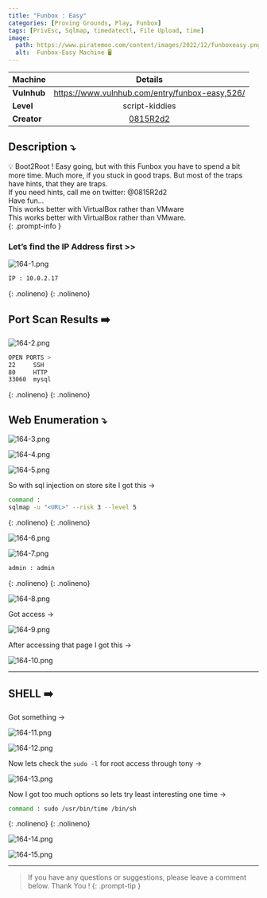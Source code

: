 ```yaml
---
title: "Funbox : Easy"
categories: [Proving Grounds, Play, Funbox]
tags: [PrivEsc, Sqlmap, timedatectl, File Upload, time]
image:
  path: https://www.piratemoo.com/content/images/2022/12/funboxeasy.png
  alt:  Funbox-Easy Machine 🖥️
---
```


| Machine     | <center>Details</center>                                                  |
| ----------- | ------------------------------------------------------------------------- |
| **Vulnhub** | https://www.vulnhub.com/entry/funbox-easy,526/                            |
| **Level**   | <center>script-kiddies</center>                                           |
| **Creator** | <center><a href="https://www.vulnhub.com/author/0815r2d2,714/">0815R2d2</a></center> |


## **Description ⤵️**

>
💡 Boot2Root ! Easy going, but with this Funbox you have to spend a bit more time. Much more, if you stuck in good traps. But most of the traps have hints, that they are traps.
<br>
If you need hints, call me on twitter: @0815R2d2
<br>
Have fun...
<br>
This works better with VirtualBox rather than VMware
<br>
This works better with VirtualBox rather than VMware.
<br>
{: .prompt-info }

### Let’s find the IP Address first >>

![164-1.png](/Vulnhub-Files/img/Funbox-Easy/164-1.png)

```bash
IP : 10.0.2.17
```
{: .nolineno}
{: .nolineno}

## Port Scan Results ➡️

![164-2.png](/Vulnhub-Files/img/Funbox-Easy/164-2.png)

```bash
OPEN PORTS >
22     SSH
80     HTTP
33060  mysql
```
{: .nolineno}
{: .nolineno}



## Web Enumeration ⤵️

![164-3.png](/Vulnhub-Files/img/Funbox-Easy/164-3.png)

![164-4.png](/Vulnhub-Files/img/Funbox-Easy/164-4.png)

![164-5.png](/Vulnhub-Files/img/Funbox-Easy/164-5.png)

So with sql injection on store site I got this →

```bash
command :
sqlmap -u "<URL>" --risk 3 --level 5
```
{: .nolineno}
{: .nolineno}

![164-6.png](/Vulnhub-Files/img/Funbox-Easy/164-6.png)

![164-7.png](/Vulnhub-Files/img/Funbox-Easy/164-7.png)

```bash
admin : admin
```
{: .nolineno}
{: .nolineno}

![164-8.png](/Vulnhub-Files/img/Funbox-Easy/164-8.png)

Got access →

![164-9.png](/Vulnhub-Files/img/Funbox-Easy/164-9.png)

After accessing that page I got this →

![164-10.png](/Vulnhub-Files/img/Funbox-Easy/164-10.png)

---

## SHELL ➡️

Got something →

![164-11.png](/Vulnhub-Files/img/Funbox-Easy/164-11.png)

![164-12.png](/Vulnhub-Files/img/Funbox-Easy/164-12.png)

Now lets check the `sudo -l` for root access through tony →

![164-13.png](/Vulnhub-Files/img/Funbox-Easy/164-13.png)

Now I got too much options so lets try least interesting one time →

```bash
command : sudo /usr/bin/time /bin/sh
```
{: .nolineno}
{: .nolineno}

![164-14.png](/Vulnhub-Files/img/Funbox-Easy/164-14.png)

![164-15.png](/Vulnhub-Files/img/Funbox-Easy/164-15.png)

---

> If you have any questions or suggestions, please leave a comment below.
Thank You ! 
{: .prompt-tip }